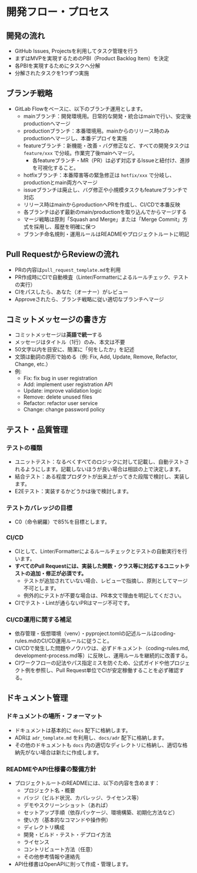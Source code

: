 # 開発フロー・プロセス

## 開発の流れ
- GitHub Issues, Projectsを利用してタスク管理を行う
- まずはMVPを実現するためのPBI（Product Backlog Item）を決定
- 各PBIを実現するためにタスクへ分解
- 分解されたタスクを1つずつ実施

## ブランチ戦略
- GitLab Flowをベースに、以下のブランチ運用とします。
  - mainブランチ：開発環境用。日常的な開発・統合はmainで行い、安定後productionへマージ
  - productionブランチ：本番環境用。mainからのリリース時のみproductionへマージし、本番デプロイを実施
  - featureブランチ：新機能・改善・バグ修正など、すべての開発タスクは `feature/xxx` で分岐。作業完了後mainへマージ。
    - 各featureブランチ・MR（PR）は必ず対応するIssueと紐付け、進捗を可視化すること。
  - hotfixブランチ：本番障害等の緊急修正は `hotfix/xxx` で分岐し、productionとmain両方へマージ
  - issueブランチは廃止し、バグ修正や小規模タスクもfeatureブランチで対応
  - リリース時はmainからproductionへPRを作成し、CI/CDで本番反映
  - 各ブランチは必ず最新のmain/productionを取り込んでからマージする
  - マージ戦略は原則「Squash and Merge」または「Merge Commit」方式を採用し、履歴を明確に保つ
  - ブランチ命名規則・運用ルールはREADMEやプロジェクトルートに明記

## Pull RequestからReviewの流れ
- PRの内容は`pull_request_template.md`を利用
- PR作成時にCIで自動検査（Linter/Formatterによるルールチェック、テストの実行）
- CIをパスしたら、あなた（オーナー）がレビュー
- Approveされたら、ブランチ戦略に従い適切なブランチへマージ

## コミットメッセージの書き方
- コミットメッセージは**英語で統一**する
- メッセージはタイトル（1行）のみ、本文は不要
- 50文字以内を目安に、簡潔に「何をしたか」を記述
- 文頭は動詞の原形で始める（例: Fix, Add, Update, Remove, Refactor, Change, etc.）
- 例:
  - Fix: fix bug in user registration
  - Add: implement user registration API
  - Update: improve validation logic
  - Remove: delete unused files
  - Refactor: refactor user service
  - Change: change password policy

## テスト・品質管理

### テストの種類
- ユニットテスト：なるべくすべてのロジックに対して記載し、自動テストされるようにします。記載しないほうが良い場合は相談の上で決定します。
- 結合テスト：ある程度プロダクトが出来上がってきた段階で検討し、実装します。
- E2Eテスト：実装するかどうかは後で検討します。

### テストカバレッジの目標
- C0（命令網羅）で85%を目標とします。

### CI/CD
- CIとして、Linter/Formatterによるルールチェックとテストの自動実行を行います。
- **すべてのPull Requestには、実装した関数・クラス等に対応するユニットテストの追加・修正が必須です。**
    - テストが追加されていない場合、レビューで指摘し、原則としてマージ不可とします。
    - 例外的にテストが不要な場合は、PR本文で理由を明記してください。
- CIでテスト・Lintが通らないPRはマージ不可です。

### CI/CD運用に関する補足
- 依存管理・仮想環境（venv）・pyproject.tomlの記述ルールはcoding-rules.mdのCI/CD運用ルールに従うこと。
- CI/CDで発生した問題やノウハウは、必ずドキュメント（coding-rules.md, development-process.md等）に反映し、運用ルールを継続的に改善する。
- CIワークフローの記法やパス指定ミスを防ぐため、公式ガイドや他プロジェクト例を参照し、Pull Request単位でCIが安定稼働することを必ず確認する。

## ドキュメント管理

### ドキュメントの場所・フォーマット
- ドキュメントは基本的に `docs` 配下に格納します。
- ADRは `adr_template.md` を利用し、`docs/adr` 配下に格納します。
- その他のドキュメントも `docs` 内の適切なディレクトリに格納し、適切な格納先がない場合は新たに作成します。

### READMEやAPI仕様書の整備方針
- プロジェクトルートのREADMEには、以下の内容を含めます：
  - プロジェクト名・概要
  - バッジ（ビルド状況、カバレッジ、ライセンス等）
  - デモやスクリーンショット（あれば）
  - セットアップ手順（依存パッケージ、環境構築、初期化方法など）
  - 使い方（基本的なコマンドや操作例）
  - ディレクトリ構成
  - 開発・ビルド・テスト・デプロイ方法
  - ライセンス
  - コントリビュート方法（任意）
  - その他参考情報や連絡先
- API仕様書はOpenAPIに則って作成・管理します。
